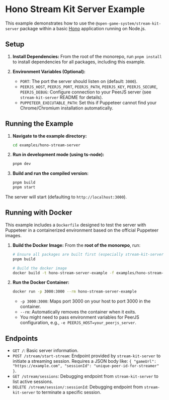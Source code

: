 # Hono Stream Kit Server Example

This example demonstrates how to use the `@open-game-system/stream-kit-server` package within a basic [Hono](https://hono.dev/) application running on Node.js.

## Setup

1.  **Install Dependencies:** From the root of the monorepo, run `pnpm install` to install dependencies for all packages, including this example.

2.  **Environment Variables (Optional):**
    *   `PORT`: The port the server should listen on (default: `3000`).
    *   `PEERJS_HOST`, `PEERJS_PORT`, `PEERJS_PATH`, `PEERJS_KEY`, `PEERJS_SECURE`, `PEERJS_DEBUG`: Configure connection to your PeerJS server (see `stream-kit-server` README for details).
    *   `PUPPETEER_EXECUTABLE_PATH`: Set this if Puppeteer cannot find your Chrome/Chromium installation automatically.

## Running the Example

1.  **Navigate to the example directory:**
    ```bash
    cd examples/hono-stream-server
    ```

2.  **Run in development mode (using ts-node):**
    ```bash
    pnpm dev
    ```

3.  **Build and run the compiled version:**
    ```bash
    pnpm build
    pnpm start
    ```

The server will start (defaulting to `http://localhost:3000`).

## Running with Docker

This example includes a `Dockerfile` designed to test the server with Puppeteer in a containerized environment based on the official Puppeteer images.

1.  **Build the Docker Image:** From the **root of the monorepo**, run:
    ```bash
    # Ensure all packages are built first (especially stream-kit-server)
    pnpm build

    # Build the docker image
    docker build -t hono-stream-server-example -f examples/hono-stream-server/Dockerfile .
    ```

2.  **Run the Docker Container:**
    ```bash
    docker run -p 3000:3000 --rm hono-stream-server-example
    ```
    *   `-p 3000:3000`: Maps port 3000 on your host to port 3000 in the container.
    *   `--rm`: Automatically removes the container when it exits.
    *   You might need to pass environment variables for PeerJS configuration, e.g., `-e PEERJS_HOST=your_peerjs_server`.

## Endpoints

*   `GET /`: Basic server information.
*   `POST /stream/start-stream`: Endpoint provided by `stream-kit-server` to initiate a streaming session. Requires a JSON body like: `{ "gameUrl": "https://example.com", "sessionId": "unique-peer-id-for-streamer" }`.
*   `GET /stream/sessions`: Debugging endpoint from `stream-kit-server` to list active sessions.
*   `DELETE /stream/session/:sessionId`: Debugging endpoint from `stream-kit-server` to terminate a specific session.
